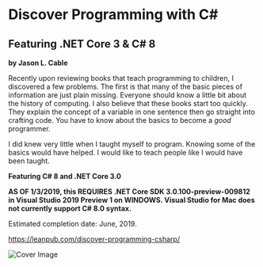 # Discover Programming with C#
## Featuring .NET Core 3 & C# 8
__by Jason L. Cable__

Recently upon reviewing books that teach programming to children, I discovered a few problems.  The first is that many of the basic pieces of information are just plain missing.  Everyone should know a little bit about the history of computing.  I also believe that these books start too quickly.  They explain the concept of a variable in one sentence then go straight into crafting code.  You have to know about the basics to become a _good_ programmer.

I did knew very little when I taught myself to program.  Knowing some of the basics would have helped.  I would like to teach people like I would have been taught.

__Featuring C# 8 and .NET Core 3.0__

__AS OF 1/3/2019, this REQUIRES .NET Core SDK 3.0.100-preview-009812 in Visual Studio 2019 Preview 1 on WINDOWS.  Visual Studio for Mac does not currently support C# 8.0 syntax.__

Estimated completion date: June, 2019.

<https://leanpub.com/discover-programming-csharp/>

![Cover Image](https://d2sofvawe08yqg.cloudfront.net/discover-programming-csharp/small2x?1549735579)
